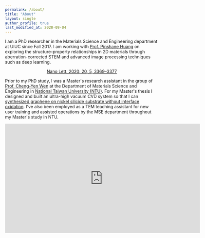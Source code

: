 ```yaml
---
permalink: /about/
title: "About"
layout: single
author_profile: true
last_modified_at: 2020-09-04
---
```


I am a PhD researcher in the Materials Science and Engineering department at UIUC since Fall 2017. I am working with [Prof. Pinshane Huang](https://huanglab.matse.illinois.edu/) on exploring the structure-property relationships in 2D materials through aberration-corrected STEM and advanced image processing techniques such as deep learning.

<center><figure class="align-center">
  <img src="https://lh3.googleusercontent.com/aLlsYE0iGZ33K-tE7OnDUvWw3v4MEWDsdC2lcGDvCdVP5bT-06QWk_CJmOYzbj0LD02rVL8-ew9SsmCzaywxmkplF7U0WIOTVp2lvEa-SWcBR-avE2vj7ZFI_hpgOoGW_Y3CHCUZKLRv6M9czmd5xjGAg0-q-HfDuX1mQci8NfVuLARiYrqn3x_gaIht1NpCp_dvIyPFiO20zse_hVMYXz4ivAX59N7itEVCGZa-n3pv-D26zDQAFHTS066JIaCiZpO4rO8G9rHKE5svZGfM96WUPjnJ6X--3UXum-H1xCl9BdqYz6oiLIgxxBX1NyA4OuDHoor-Qk3DrRRh9f2gK2e134bmSArbV_fy-ZtZxy4i3QjgHU6rCaUuQEV2OCXhbnQe0TB08CeazfxB3dcNP3F6ItPiXFVbo1plzLl8mlUrZtKn8xu2m5Qp34Mw4R1FjxPrLyJupWaP5VJzO39_f_CWsiIUGzCU0yU_bn6mp9KVUD5kaZ1x4-5bNBQ3Z2K_Q7ULMftO6-bNdCNpCONbu5B1X979aXmtcwmSqm8FADBBRus1ZPhpvRY-h6kmWtOJr_Gyvi2vJyYMyI0jDzJON2aGdw032L3ASLXujk3B4Y8nA0U3VJKgq7h9ci92N6S2nH3aFUQiQeGHHZU-UOvWw7eE5m1Q_CWjYEzwgQXmDMIHQqWP3k0_SgwtUGN5pg=w1941-h821-no?authuser=0" alt="">
  <figcaption><a href="https://pubs.acs.org/doi/abs/10.1021/acs.nanolett.0c00269/" title="Deep Learning Enabled Strain Mapping of Single-Atom Defects in Two-Dimensional Transition Metal Dichalcogenides with Sub-Picometer Precision">Nano Lett. 2020, 20, 5, 3369–3377</a></figcaption>
</figure></center>

Prior to my PhD study, I was a Master's research assistant in the group of [Prof. Cheng-Yen Wen](http://www.mse.ntu.edu.tw/index.php?option=com_zoo&task=item&item_id=101&Itemid=896&lang=en) at the Department of Materials Science and Engineering in [National Taiwan University (NTU)](http://www.mse.ntu.edu.tw/index.php?lang=en). For my Master's thesis I designed and built an ultra-high vacuum CVD system so that I can [synthesized graphene on nickel silicide substrate without interface oxidation](http://www.mse.ntu.edu.tw/~cwen/Chia-Hao_Lee.html). I've also been employed as a TEM teaching assistant for new user training and assisted operations by the MSE department throughout my Master's study in NTU.

<iframe width="640" height="360" src="https://www.youtube-nocookie.com/embed/NZK7RBcdkT8?controls=0&showinfo=0" frameborder="0" allowfullscreen></iframe>
